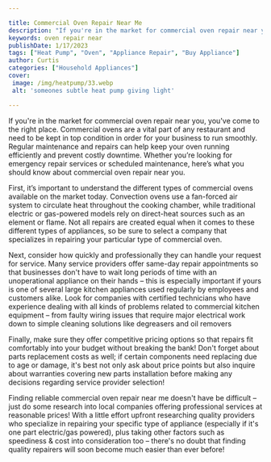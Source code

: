 ```yaml
---

title: Commercial Oven Repair Near Me
description: "If you're in the market for commercial oven repair near you, you've come to the right place. Commercial ovens are a vital part of ...scroll on and keep learning"
keywords: oven repair near
publishDate: 1/17/2023
tags: ["Heat Pump", "Oven", "Appliance Repair", "Buy Appliance"]
author: Curtis
categories: ["Household Appliances"]
cover: 
 image: /img/heatpump/33.webp
 alt: 'someones subtle heat pump giving light'

---
```


If you're in the market for commercial oven repair near you, you've come to the right place. Commercial ovens are a vital part of any restaurant and need to be kept in top condition in order for your business to run smoothly. Regular maintenance and repairs can help keep your oven running efficiently and prevent costly downtime. Whether you’re looking for emergency repair services or scheduled maintenance, here’s what you should know about commercial oven repair near you.

First, it’s important to understand the different types of commercial ovens available on the market today. Convection ovens use a fan-forced air system to circulate heat throughout the cooking chamber, while traditional electric or gas-powered models rely on direct-heat sources such as an element or flame. Not all repairs are created equal when it comes to these different types of appliances, so be sure to select a company that specializes in repairing your particular type of commercial oven.

Next, consider how quickly and professionally they can handle your request for service. Many service providers offer same-day repair appointments so that businesses don't have to wait long periods of time with an unoperational appliance on their hands – this is especially important if yours is one of several large kitchen appliances used regularly by employees and customers alike. Look for companies with certified technicians who have experience dealing with all kinds of problems related to commercial kitchen equipment – from faulty wiring issues that require major electrical work down to simple cleaning solutions like degreasers and oil removers 
 
Finally, make sure they offer competitive pricing options so that repairs fit comfortably into your budget without breaking the bank! Don't forget about parts replacement costs as well; if certain components need replacing due to age or damage, it's best not only ask about price points but also inquire about warranties covering new parts installation before making any decisions regarding service provider selection! 
 
Finding reliable commercial oven repair near me doesn't have be difficult – just do some research into local companies offering professional services at reasonable prices! With a little effort upfront researching quality providers who specialize in repairing your specific type of appliance (especially if it's one part electric/gas powered), plus taking other factors such as speediness & cost into consideration too – there's no doubt that finding quality repairers will soon become much easier than ever before!
